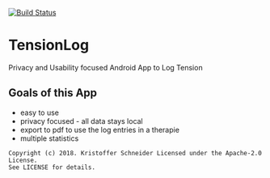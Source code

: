 [![Build Status](https://travis-ci.org/derfalx/TensionLog.svg?branch=master)](https://travis-ci.org/derfalx/TensionLog)

# TensionLog
Privacy and Usability focused Android App to Log Tension

## Goals of this App
 + easy to use 
 + privacy focused - all data stays local
 + export to pdf to use the log entries in a therapie
 + multiple statistics
 
```
Copyright (c) 2018. Kristoffer Schneider Licensed under the Apache-2.0 License.
See LICENSE for details.
```
